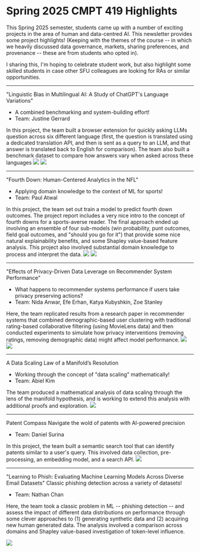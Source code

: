 
# Spring 2025 CMPT 419 Highlights

This Spring 2025 semester, students came up with a number of exciting projects in the area of human and data-centred AI. This newsletter provides some project highlights! (Keeping with the themes of the course -- in which we heavily discussed data governance, markets, sharing preferences, and provenance -- these are from students who opted in).

I sharing this, I'm hoping to celebrate student work, but also highlight some skilled students in case other SFU colleagues are looking for RAs or similar opportunities.


---
"Linguistic Bias in Multilingual AI:  A Study of ChatGPT's Language Variations"

- A combined benchmarking and system-building effort!
- Team: Justine Gerrard

In this project, the team built a browser extension for quickly asking LLMs question across six different language (first, the question is translated using a dedicated translation API, and then is sent as a query to an LLM, and that answer is translated back to English for comparison). The team also built a benchmark dataset to compare how answers vary when asked across these languages
![](2025-04-17_images/language_flow.png)
![](2025-04-17_images/language_benchmark.png)

---

"Fourth Down: Human-Centered Analytics in the NFL"

- Applying domain knowledge to the context of ML for sports!
- Team: Paul Atwal

In this project, the team set out train a model to predict fourth down outcomes. The project report includes a very nice intro to the concept of fourth downs for a sports-averse reader. The final approach ended up involving an ensemble of four sub-models (win probability, punt outcomes, field goal outcomes, and "should you go for it") that provide some nice natural explainability benefits, and some Shapley value-based feature analysis. This project also involved substantial domain knowledge to process and interpret the data.
![](2025-04-17_images/4th_down.png)
![](2025-04-17_images/4th_down_figs.png)

---

"Effects of Privacy-Driven Data Leverage on Recommender System Performance"

- What happens to recommender systems performance if users take privacy preserving actions?
- Team: Nida Anwar, Efe Erhan, Katya Kubyshkin, Zoe Stanley

Here, the team replicated results from a research paper in recommender systems that combined demographic-based user clustering with traditional rating-based collaborative filtering (using MovieLens data) and then conducted experiments to simulate how privacy interventions (removing ratings, removing demographic data) might affect model performance.
![](2025-04-17_images/recsys_flow.png)
![](2025-04-17_images/recsys_demo.png)

---

A Data Scaling Law of a Manifold’s Resolution

- Working through the concept of "data scaling" mathematically!
- Team: Abiel Kim

The team produced a mathematical analysis of data scaling through the lens of the manifold hypothesis, and is working to extend this analysis with additional proofs and exploration.
![](2025-04-17_images/manifold_wikipedia.png)

---

Patent Compass Navigate the wold of patents with AI-powered precision

- Team: Daniel Surina

In this project, the team built a semantic search tool that can identify patents similar to a user's query. This involved data collection, pre-processing, an embedding model, and a search API.
![](2025-04-17_images/patent_search.png)

---
"Learning to Phish: Evaluating Machine Learning Models Across Diverse Email Datasets"
Classic phishing detection across a variety of datasets!

- Team: Nathan Chan

Here, the team took a classic problem in ML -- phishing detection -- and assess the impact of different data distributions on performance through some clever approaches to (1) generating synthetic data and (2) acquiring new human generated data. The analysis involved a comparison across domains and Shapley value-based investigation of token-level influence. 

![](2025-04-17_images/phishing_contributions.png)
